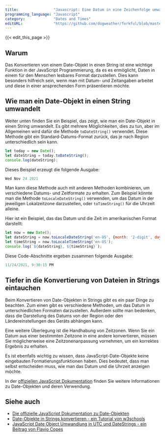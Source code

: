 ```yaml
---
title:                "Javascript: Eine Datum in eine Zeichenfolge umwandeln."
programming_language: "Javascript"
category:             "Dates and Times"
editURL:              "https://github.com/dogweather/forkful/blob/master/content/de/javascript/converting-a-date-into-a-string.md"
---
```


{{< edit_this_page >}}

## Warum

Das Konvertieren von einem Date-Objekt in einen String ist eine wichtige Funktion in der JavaScript Programmierung, da es es ermöglicht, Daten in einem für den Menschen lesbares Format darzustellen. Dies kann besonders hilfreich sein, wenn man mit Datum- und Zeitangaben arbeitet und diese in einer ansprechenden Form präsentieren möchte.

## Wie man ein Date-Objekt in einen String umwandelt

Weiter unten finden Sie ein Beispiel, das zeigt, wie man ein Date-Objekt in einen String umwandelt. Es gibt mehrere Möglichkeiten, dies zu tun, aber im Allgemeinen wird dafür die Methode `toDateString()` verwendet. Diese Methode gibt ein Standard-Datums-Format zurück, das je nach Region unterschiedlich sein kann.

```Javascript
let today = new Date();
let dateString = today.toDateString();
console.log(dateString);
```

Dieses Beispiel erzeugt die folgende Ausgabe:

```Javascript
Wed Nov 24 2021
```

Man kann diese Methode auch mit anderen Methoden kombinieren, um verschiedene Datums- und Zeitformate zu erhalten. Zum Beispiel könnte man die Methode `toLocaleDateString()` verwenden, um das Datum in der jeweiligen Lokalzeitzone darzustellen, oder `toTimeString()` für die Uhrzeit alleine.

Hier ist ein Beispiel, das das Datum und die Zeit im amerikanischen Format darstellt:

```Javascript
let now = new Date();
let dateString = now.toLocaleDateString('en-US', {month: '2-digit', day: '2-digit', year: 'numeric'});
let timeString = now.toLocaleTimeString('en-US');
console.log(`${dateString}, ${timeString}`);
```

Diese Code-Abschnitte ergeben zusammen folgende Ausgabe:

```Javascript
11/24/2021, 9:30:15 PM
```

## Tiefer in die Konvertierung von Dateien in Strings eintauchen

Beim Konvertieren von Date-Objekten in Strings gibt es ein paar Dinge zu beachten. Zum einen gibt es verschiedene Methoden, um das Datum in unterschiedlichen Formaten darzustellen. Außerdem sollte man bedenken, dass die Darstellung des Datums von der Region oder den Ländereinstellungen des Geräts abhängen kann.

Eine weitere Überlegung ist die Handhabung von Zeitzonen. Wenn Sie ein Datum aus einer bestimmten Zeitzone in eine andere konvertieren, müssen Sie möglicherweise eine Zeitzonenanpassung vornehmen, um ein korrektes Ergebnis zu erhalten.

Es ist ebenfalls wichtig zu wissen, dass JavaScript-Date-Objekte keine eingebauten Formatierungsfunktionen haben. Dies bedeutet, dass man selbst entscheiden muss, wie man das Datum und die Uhrzeit anzeigen möchte.

In der [offiziellen JavaScript Dokumentation](https://developer.mozilla.org/de/docs/Web/JavaScript/Reference/Global_Objects/Date) finden Sie weitere Informationen zu Date-Objekten und deren Verwendung.

## Siehe auch

- [Die offizielle JavaScript Dokumentation zu Date-Objekten](https://developer.mozilla.org/de/docs/Web/JavaScript/Reference/Global_Objects/Date)
- [Date-Objekte in Strings konvertieren - ein Tutorial von w3schools](https://www.w3schools.com/js/js_dates_string.asp)
- [JavaScript Date Object Umwandlung in UTC und DateStrings - ein Beitrag von Flavio Copes](https://flaviocopes.com/how-to-convert-date-to-string-javascript/)